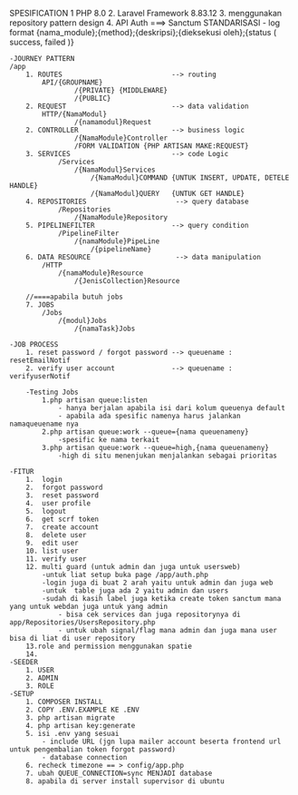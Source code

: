   SPESIFICATION
        1 PHP 8.0
        2. Laravel Framework 8.83.12
        3. menggunakan repository pattern design
        4. API Auth ===> Sanctum
  STANDARISASI
    - log format
     {nama_module};{method};{deskripsi};{dieksekusi oleh};{status ( success, failed )}

    -JOURNEY PATTERN
    /app
        1. ROUTES                           --> routing
            API/{GROUPNAME}
                    /{PRIVATE} {MIDDLEWARE}
                    /{PUBLIC}
        2. REQUEST                          --> data validation
            HTTP/{NamaModul}
                    /{namamodul}Request
        2. CONTROLLER                       --> business logic
                    /{NamaModule}Controller
                    /FORM VALIDATION {PHP ARTISAN MAKE:REQUEST}
        3. SERVICES                         --> code Logic
                /Services
                    /{NamaModul}Services
                        /{NamaModul}COMMAND {UNTUK INSERT, UPDATE, DETELE HANDLE}
                        /{NamaModul}QUERY   {UNTUK GET HANDLE}
        4. REPOSITORIES                      --> query database
                /Repositories
                    /{NamaModule}Repository
        5. PIPELINEFILTER                   --> query condition
                /PipelineFilter
                    /{namaModule}PipeLine
                        /{pipelineName}
        6. DATA RESOURCE                     --> data manipulation
            /HTTP
                /{namaModule}Resource
                    /{JenisCollection}Resource

        //====apabila butuh jobs
        7. JOBS
            /Jobs
                /{modul}Jobs
                    /{namaTask}Jobs

    -JOB PROCESS
        1. reset password / forgot password --> queuename : resetEmailNotif 
        2. verify user account              --> queuename : verifyuserNotif   
        
        -Testing Jobs
            1.php artisan queue:listen
                - hanya berjalan apabila isi dari kolum queuenya default
                - apabila ada spesific namenya harus jalankan namaqueuename nya
            2.php artisan queue:work --queue={nama queuenameny} 
                -spesific ke nama terkait
            3.php artisan queue:work --queue=high,{nama queuenameny} 
                -high di situ menenjukan menjalankan sebagai prioritas

    -FITUR
        1.  login
        2.  forgot password
        3.  reset password
        4.  user profile
        5.  logout
        6.  get scrf token
        7.  create account
        8.  delete user
        9.  edit user
        10. list user
        11. verify user
        12. multi guard (untuk admin dan juga untuk usersweb)
            -untuk liat setup buka page /app/auth.php
            -login juga di buat 2 arah yaitu untuk admin dan juga web
            -untuk  table juga ada 2 yaitu admin dan users
            -sudah di kasih label juga ketika create token sanctum mana yang untuk webdan juga untuk yang admin
                - bisa cek services dan juga repositorynya di app/Repositories/UsersRepository.php
                - untuk ubah signal/flag mana admin dan juga mana user bisa di liat di user repository
        13.role and permission menggunakan spatie
        14. 
    -SEEDER
        1. USER
        2. ADMIN
        3. ROLE
    -SETUP
        1. COMPOSER INSTALL
        2. COPY .ENV.EXAMPLE KE .ENV
        3. php artisan migrate
        4. php artisan key:generate
        5. isi .env yang sesuai 
            - include URL (jgn lupa mailer account beserta frontend url untuk pengembalian token forgot password)
            - database connection
        6. recheck timezone == > config/app.php
        7. ubah QUEUE_CONNECTION=sync MENJADI database
        8. apabila di server install supervisor di ubuntu
    


